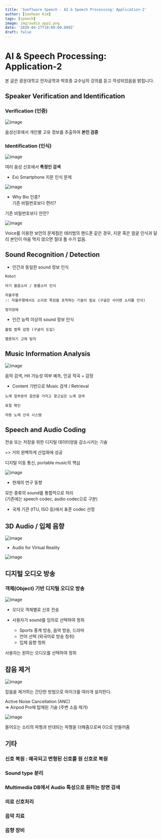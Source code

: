 ```yaml
---
title: 'Sooftware Speech - AI & Speech Processing: Application-2'
author: [Soohwan Kim]
tags: [speech]
image: img/audio_app2.png
date: '2020-04-17T10:00:00.000Z'
draft: false
---
```


# AI & Speech Processing: Application-2
  
본 글은 광운대학교 전자공학과 박호종 교수님의 강의를 듣고 작성되었음을 밝힙니다.  

## Speaker Verification and Identification
  
### Verification (인증)
  
![image](https://user-images.githubusercontent.com/42150335/78555116-50184380-7847-11ea-8ff3-c6c393d6402c.png)  

음성신호에서 개인별 고유 정보를 추출하여 **본인 검증**  

### Identification (인식)  

![image](https://user-images.githubusercontent.com/42150335/78551433-afbf2080-7840-11ea-96f9-176458bae5dd.png)  
  
여러 음성 신호에서 **특정인 검색**  
  
* Ex) Smartphone 지문 인식 문제  
  
![image](https://user-images.githubusercontent.com/42150335/78553517-59ec7780-7844-11ea-8a81-300778187510.png)
  
* Why Bio 인증?  
기존 비밀번호보다 편리?  
  
기존 비밀번호보다 안전?  
   
![image](https://user-images.githubusercontent.com/42150335/78553891-0890b800-7845-11ea-94f4-7acd4be09065.png)
  
Voice를 이용한 보안의 문제점은 테러범의 핸드폰 같은 경우, 지문 혹은 얼굴 인식과 달리 본인이 마음 먹지 않으면 절대 풀 수가 없음.  
  
## Sound Recognition / Detection
  
* 인간과 동일한 sound 정보 인식  
```
Robot

아기 울음소리 / 동물소리 인식

자율주행 
:: 자율주행에서도 소리로 특징을 포착하는 기술이 필요 (구글은 사이렌 소리를 인식)

청각장애
```
  
* 인간 능력 이상의 sound 정보 인식
```
불법 벌목 감청 (구글이 도입)

멸종위기 고래 탐지
```
  
## Music Information Analysis
  
![image](https://user-images.githubusercontent.com/42150335/78554986-1c3d1e00-7847-11ea-94c0-020f85549942.png)
  
음악 검색, Hit 가능성 여부 예측, 인공 작곡 + 감정  
  
* Content 기반으로 Music 검색 / Retrieval
```
노래 일부분의 음만을 가지고 찾고싶은 노래 검색  

표절 확인

자동 노래 선곡 시스템
```
  
## Speech and Audio Coding
  
전송 또는 저장을 위한 디지털 데이터양을 감소시키는 기술
  
=> 거의 완벽하게 산업화에 성공
  
디지털 이동 통신, portable music의 핵심  
  
![image](https://user-images.githubusercontent.com/42150335/78555377-d9c81100-7847-11ea-9987-cdcf3d884ad5.png)
  
* 현재의 연구 동향  
  
모든 종류의 sound를 통합적으로 처리  
(기존에는 speech codec, audio codec으로 구분)  
  
* 국제 기관 (ITU, ISO 등)에서 표준 codec 선정  
  
## 3D Audio / 입체 음향  
  
![image](https://user-images.githubusercontent.com/42150335/78555735-9d48e500-7848-11ea-852b-56129ba59960.png)
  
* Audio for Virtual Reality
  
![image](https://user-images.githubusercontent.com/42150335/78555846-d3866480-7848-11ea-9abf-fa4b18b994c6.png)
  
## 디지털 오디오 방송
  
### 객체(Object) 기반 디지털 오디오 방송  

![image](https://user-images.githubusercontent.com/42150335/78557966-beabd000-784c-11ea-9d56-ca474c336ae5.png)


* 오디오 객체별로 신호 전송  
  
* 사용자가 sound를 임의로 선택하여 청취  
  + Sports 중계 방송, 음악 방송, 드라마  
  + 언어 선택 (외국어로 방송 청취)
  + 입체 음향 청취
    
사용자는 원하는 오디오를 선택하여 청취  
  
## 잡음 제거
  
![image](https://user-images.githubusercontent.com/42150335/78558545-bb651400-784d-11ea-842a-9565d373a9ea.png)
  
잡음을 제거하는 간단한 방법으로 마이크를 여러개 설치한다.  
  
Active Noise Cancellation (ANC)  
=> Airpod Pro에 탑재된 기술 (주변 소음 제거)  
  
![image](https://user-images.githubusercontent.com/42150335/78558732-1860ca00-784e-11ea-9656-f8eab0578c1d.png)

들어오는 소리의 파형과 반대되는 파형을 더해줌으로써 0으로 만들어줌
  
## 기타
  
### 신호 복원 : 왜곡되고 변형된 신호를 원 신호로 복원  
  
### Sound type 분리  
  
### Multimedia DB에서 Audio 특성으로 원하는 장면 검색  
  
### 의료 신호처리  

### 음악 치료   
  
### 음향 장비  
  





